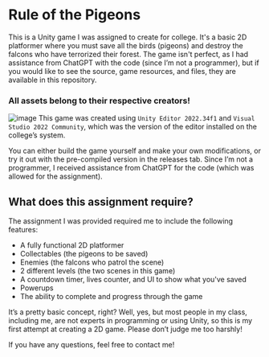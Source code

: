 # Rule of the Pigeons
This is a Unity game I was assigned to create for college. It's a basic 2D platformer where you must save all the birds (pigeons) and destroy the falcons who have terrorized their forest.
The game isn't perfect, as I had assistance from ChatGPT with the code (since I’m not a programmer), but if you would like to see the source, game resources, and files, they are available in this repository.

### All assets belong to their respective creators!
![image](https://github.com/user-attachments/assets/1f938ea0-bd77-4c38-9f62-fec75b10efce)
This game was created using `Unity Editor 2022.34f1` and `Visual Studio 2022 Community`, which was the version of the editor installed on the college’s system.

You can either build the game yourself and make your own modifications, or try it out with the pre-compiled version in the releases tab.
Since I’m not a programmer, I received assistance from ChatGPT for the code (which was allowed for the assignment).

## What does this assignment require?
The assignment I was provided required me to include the following features:

- A fully functional 2D platformer
- Collectables (the pigeons to be saved)
- Enemies (the falcons who patrol the scene)
- 2 different levels (the two scenes in this game)
- A countdown timer, lives counter, and UI to show what you've saved
- Powerups
- The ability to complete and progress through the game
  
It’s a pretty basic concept, right? Well, yes, but most people in my class, including me, are not experts in programming or using Unity, so this is my first attempt at creating a 2D game. Please don’t judge me too harshly!

If you have any questions, feel free to contact me!

